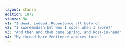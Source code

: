 ```yaml
---
layout: stanza
edition: 1872
stanza: 94
v1: "Indeed, indeed, Repentence oft before"
v2: "I swore&mdash;but was I sober when I swore?"
v3: "And then and then came Spring, and Rose-in-hand"
v4: "My thread-bare Penitence apieces tore."
---
```

